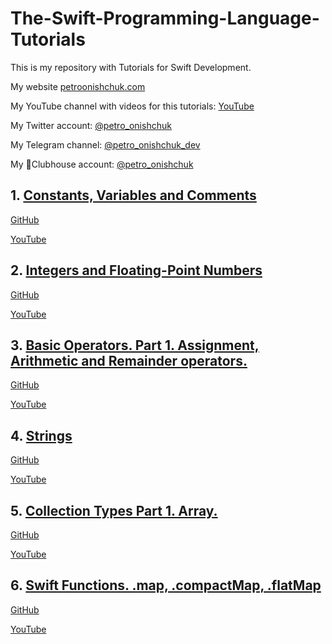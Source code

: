 # The-Swift-Programming-Language-Tutorials


This is my repository with Tutorials for Swift Development.

My website [petroonishchuk.com](https://petroonishchuk.com)

My YouTube channel with videos for this tutorials: [YouTube](https://youtu.be/H9VbNznYxvo) 

My Twitter account: [@petro_onishchuk](https://mobile.twitter.com/petro_onishchuk)

My Telegram channel: [@petro_onishchuk_dev](https://t.me/petro_onishchuk_dev)

My 👋Clubhouse account: [@petro_onishchuk](https://www.joinclubhouse.com/@petro_onishchuk)


## 1. [Constants, Variables and Comments](https://github.com/PetroOnishchuk/The-Swift-Programming-Language-Tutorials/tree/master/ConstantsVariablesAndComments.playground)
[GitHub](https://github.com/PetroOnishchuk/The-Swift-Programming-Language-Tutorials/tree/master/ConstantsVariablesAndComments.playground)<br  />

 [YouTube](https://www.youtube.com/watch?v=H9VbNznYxvo&list=PL3pUvT0fmHNhqAhCChG0Ho3zqBzFtSHaA&index=2&t=0s)<br  />

## 2. [Integers and Floating-Point Numbers]( https://github.com/PetroOnishchuk/The-Swift-Programming-Language-Tutorials/tree/master/IntegersAndFloating-PointNumbers.playground)
[GitHub](https://github.com/PetroOnishchuk/The-Swift-Programming-Language-Tutorials/tree/master/IntegersAndFloating-PointNumbers.playground)<br  />

 [YouTube](https://youtu.be/N_J5_abOmGU)<br  />
 
 ## 3. [Basic Operators. Part 1. Assignment, Arithmetic and Remainder operators. ]( https://github.com/PetroOnishchuk/The-Swift-Programming-Language-Tutorials/tree/master/BasicOperatorsPart1.playground)
 [GitHub](https://github.com/PetroOnishchuk/The-Swift-Programming-Language-Tutorials/tree/master/BasicOperatorsPart1.playground)<br  />
 
  [YouTube](https://youtu.be/_zUNEo8gZMM)<br  />
  
  ## 4. [Strings](https://github.com/PetroOnishchuk/The-Swift-Programming-Language-Tutorials/tree/master/String.playground)
  [GitHub](https://github.com/PetroOnishchuk/The-Swift-Programming-Language-Tutorials/tree/master/String.playground)
  
  [YouTube](https://youtu.be/7RyKO95J6qs)

## 5. [Collection Types  Part 1. Array. ]( https://github.com/PetroOnishchuk/The-Swift-Programming-Language-Tutorials/tree/master/CollectionTypesPart1Array.playground)
[GitHub](https://github.com/PetroOnishchuk/The-Swift-Programming-Language-Tutorials/tree/master/CollectionTypesPart1Array.playground)<br  />

 [YouTube](https://youtu.be/sJrVvgiDKSI)<br  />


## 6. [Swift Functions. .map, .compactMap, .flatMap](https://github.com/PetroOnishchuk/The-Swift-Programming-Language-Tutorials)
[GitHub](https://github.com/PetroOnishchuk/The-Swift-Programming-Language-Tutorials)<br />

[YouTube]()
